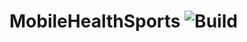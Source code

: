 # MobileHealthSports ![Build](https://github.com/AndreasRoither/MobileHealthSports/workflows/Build/badge.svg)
